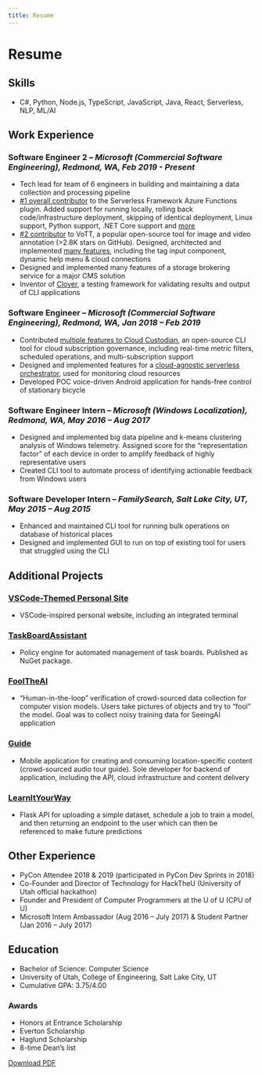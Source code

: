 ```yaml
---
title: Resume
---
```


# Resume

## Skills

- C#, Python, Node.js, TypeScript, JavaScript, Java, React, Serverless, NLP, ML/AI

## Work Experience

### **Software Engineer 2** – *Microsoft (Commercial Software Engineering), Redmond, WA, Feb 2019 - Present*

- Tech lead for team of 6 engineers in building and maintaining a data collection and processing pipeline
- [#1 overall contributor](https://github.com/serverless/serverless-azure-functions/graphs/contributors) to the Serverless Framework Azure Functions plugin. Added support for running locally, rolling back code/infrastructure deployment, skipping of identical deployment, Linux support, Python support, .NET Core support and [more](https://github.com/serverless/serverless-azure-functions/pulls?utf8=%E2%9C%93&q=is%3Amerged+is%3Apr+author%3Atbarlow12+)
- [#2 contributor](https://github.com/microsoft/VoTT/graphs/contributors) to VoTT, a popular open-source tool for image and video annotation (>2.8K stars on GitHub). Designed, architected and implemented [many features](https://github.com/Microsoft/VoTT/pulls?utf8=%E2%9C%93&q=is%3Apr+is%3Amerged+author%3Atbarlow12), including the tag input component, dynamic help menu & cloud connections
- Designed and implemented many features of a storage brokering service for a major CMS solution
- Inventor of [Clover](https://www.npmjs.com/package/clvr), a testing framework for validating results and output of CLI applications

### **Software Engineer** – *Microsoft (Commercial Software Engineering), Redmond, WA, Jan 2018 – Feb 2019*

- Contributed [multiple features to Cloud Custodian](https://github.com/cloud-custodian/cloud-custodian/pulls?utf8=%E2%9C%93&q=is%3Apr+is%3Amerged+author%3Atbarlow12+), an open-source CLI tool for cloud subscription governance, including real-time metric filters, scheduled operations, and multi-subscription support
- Designed and implemented features for a [cloud-agnostic serverless orchestrator](https://github.com/Microsoft/cloud-scanner), used for monitoring cloud resources
- Developed POC voice-driven Android application for hands-free control of stationary bicycle

### **Software Engineer Intern** – *Microsoft (Windows Localization), Redmond, WA, May 2016 – Aug 2017*

- Designed and implemented big data pipeline and k-means clustering analysis of Windows telemetry. Assigned score for the “representation factor” of each device in order to amplify feedback of highly representative users
- Created CLI tool to automate process of identifying actionable feedback from Windows users

### **Software Developer Intern** – *FamilySearch, Salt Lake City, UT, May 2015 – Aug 2015*

- Enhanced and maintained CLI tool for running bulk operations on database of historical places
- Designed and implemented GUI to run on top of existing tool for users that struggled using the CLI

## Additional Projects

### [VSCode-Themed Personal Site](https://github.com/tbarlow12/tbarlow12.github.io)

- VSCode-inspired personal website, including an integrated terminal

### [TaskBoardAssistant](https://github.com/tbarlow12/task-board-assistant)

- Policy engine for automated management of task boards. Published as NuGet package.

### [FoolTheAI](https://github.com/tbarlow12/fool-the-ai-api/tree/master/fool-the-ai-api)

- “Human-in-the-loop” verification of crowd-sourced data collection for computer vision models. Users take pictures of objects and try to “fool” the model. Goal was to collect noisy training data for SeeingAI application

### [Guide](https://github.com/tbarlow12/guide-api)

- Mobile application for creating and consuming location-specific content (crowd-sourced audio tour guide). Sole developer for backend of application, including the API, cloud infrastructure and content delivery

### [LearnItYourWay](https://github.com/tbarlow12/Learn-It-Your-Way)

- Flask API for uploading a simple dataset, schedule a job to train a model, and then returning an endpoint to the user which can then be referenced to make future predictions

## Other Experience

- PyCon Attendee 2018 & 2019 (participated in PyCon Dev Sprints in 2018)
- Co-Founder and Director of Technology for HackTheU (University of Utah official hackathon)
- Founder and President of Computer Programmers at the U of U (CPU of U)
- Microsoft Intern Ambassador (Aug 2016 – July 2017) & Student Partner (Jan 2016 – July 2017)

## Education

- Bachelor of Science: Computer Science
- University of Utah, College of Engineering, Salt Lake City, UT
- Cumulative GPA: 3.75/4.00

### Awards

- Honors at Entrance Scholarship
- Everton Scholarship
- Haglund Scholarship
- 8-time Dean’s list

[Download PDF](https://github.com/tbarlow12/tbarlow12.github.io/raw/dev/resources/documents/resume.pdf)

